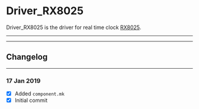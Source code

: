 # Driver_RX8025

Driver_RX8025 is the driver for real time clock [RX8025](https://www.ineltro.ch/media/downloads/SAAItem/43/43660/ceeb4fb6-9bda-44b6-a2a8-21d2855c71ec.pdf). 


---
---
  
## Changelog

---
### **17 Jan 2019**
- [x] Added ```component.mk```
- [x] Initial commit
